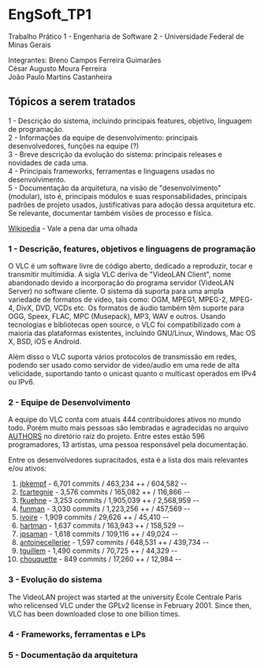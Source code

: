 # EngSoft_TP1
Trabalho Prático 1 - Engenharia de Software 2 - Universidade Federal de Minas Gerais

Integrantes: 
  Breno Campos Ferreira Guimarães  
  César Augusto Moura Ferreira  
  João Paulo Martins Castanheira
  
<h2> Tópicos a serem tratados </h2>

1 - Descrição do sistema, incluindo principais features, objetivo, linguagem de programação.  
2 - Informações da equipe de desenvolvimento: principais desenvolvedores, funções na equipe (?)  
3 - Breve descrição da evolução do sistema: principais releases e novidades de cada uma.  
4 - Principais frameworks, ferramentas e linguagens usadas no desenvolvimento.  
5 - Documentação da arquitetura, na visão de "desenvolvimento" (modular), isto
é, principais módulos e suas responsabilidades, principais padrões de projeto
usados, justificativas para adoção dessa arquitetura etc. Se relevante,
documentar também visões de processo e física.  

[Wikipedia](https://pt.wikipedia.org/wiki/VLC) - Vale a pena dar uma olhada

<h3> 1 - Descrição, features, objetivos e linguagens de programação </h3>

O VLC é um software livre de código aberto, dedicado a reproduzir, tocar e transmitir multimídia. A sigla VLC deriva de "VideoLAN Client", nome abandonado devido a incorporação do programa servidor (VideoLAN Server) no software cliente. O sistema dá suporta para uma ampla variedade de formatos de vídeo, tais como: OGM, MPEG1, MPEG-2, MPEG-4, DivX, DVD, VCDs etc. Os formatos de áudio também têm suporte para  OGG, Speex, FLAC, MPC (Musepack), MP3, WAV e outros. Usando tecnologias e bibliotecas open source, o VLC foi compatibilizado com a maioria das plataformas existentes, incluindo GNU/Linux, Windows, Mac OS X, BSD, iOS e Android.

Além disso o VLC suporta vários protocolos de transmissão em redes, podendo ser usado como servidor de video/audio em uma rede de alta velicidade, suportando tanto o unicast quanto o multicast operados em IPv4 ou IPv6.

<h3> 2 - Equipe de Desenvolvimento </h3>

  A equipe do VLC conta com atuais 444 contribuidores ativos no mundo todo. Porém muito mais pessoas são lembradas e agradecidas no arquivo [AUTHORS](https://github.com/videolan/vlc/blob/master/AUTHORS) no diretório raíz do projeto. Entre estes estão 596 programadores, 13 artistas, uma pessoa responsável pela documentação.
  
  Entre os desenvolvedores supracitados, esta é a lista dos mais relevantes e/ou ativos:
  
1. [jbkempf](https://github.com/jbkempf) - 6,701 commits / 463,234 ++ / 604,582 --
2. [fcartegnie](https://github.com/fcartegnie) - 3,576 commits / 165,082 ++ / 116,866 --
3. [fkuehne](https://github.com/fkuehne) - 3,253 commits / 1,905,039 ++ / 2,568,959 --
4. [funman](https://github.com/funman) - 3,030 commits / 1,223,256 ++ / 457,569 --
5. [ivoire](https://github.com/ivoire) - 1,909 commits / 29,626 ++ / 45,410 --
6. [hartman](https://github.com/hartman) - 1,637 commits / 163,943 ++ / 158,529 --
7. [jpsaman](https://github.com/jpsaman) - 1,618 commits / 109,116 ++ / 49,024 --
8. [antoinecellerier](https://github.com/antoinecellerier) - 1,597 commits / 648,531 ++ / 439,734 --
9. [tguillem](https://github.com/tguillem) - 1,490 commits / 70,725 ++ / 44,329 --
10. [chouquette](https://github.com/chouquette) - 849 commits / 17,260 ++ / 12,984 --

<h3> 3 - Evolução do sistema </h3>

The VideoLAN project was started at the university École Centrale Paris who relicensed VLC under the GPLv2 license in February 2001. Since then, VLC has been downloaded close to one billion times.

<h3> 4 - Frameworks, ferramentas e LPs </h3>

<h3> 5 - Documentação da arquitetura </h3>

